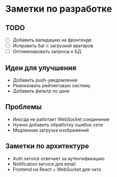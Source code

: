 # Заметки по разработке

## TODO
- [ ] Добавить валидацию на фронтенде
- [ ] Исправить баг с загрузкой аватаров
- [ ] Оптимизировать запросы к БД

## Идеи для улучшения
- Добавить push-уведомления
- Реализовать рейтинговую систему
- Добавить фильтр по цене

## Проблемы
- Иногда не работает WebSocket соединение
- Нужно добавить обработку ошибок сети
- Медленная загрузка изображений

## Заметки по архитектуре
- Auth service отвечает за аутентификацию
- Notification service для email
- Frontend на React + WebSocket для чата 